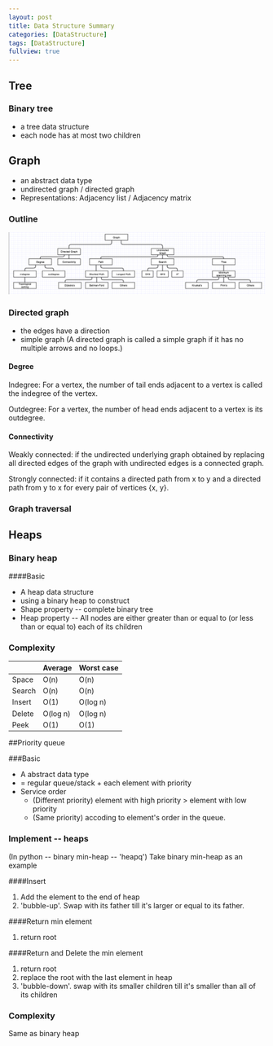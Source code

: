 ```yaml
---
layout: post
title: Data Structure Summary
categories: [DataStructure]
tags: [DataStructure]
fullview: true
---
```


## Tree

### Binary tree

* a tree data structure
* each node has at most two children


## Graph

* an abstract data type
* undirected graph / directed graph
* Representations: Adjacency list / Adjacency matrix

### Outline
![](/images/Graph.png)

### Directed graph
* the edges have a direction
* simple graph (A directed graph is called a simple graph if it has no multiple arrows and no loops.)

#### Degree
Indegree: For a vertex, the number of tail ends adjacent to a vertex is called the indegree of the vertex.

Outdegree: For a vertex, the number of head ends adjacent to a vertex is its outdegree.

#### Connectivity
Weakly connected: if the undirected underlying graph obtained by replacing all directed edges of the graph with undirected edges is a connected graph.

Strongly connected: if it contains a directed path from x to y and a directed path from y to x for every pair of vertices {x, y}.

### Graph traversal




## Heaps

### Binary heap

####Basic

* A heap data structure
* using a binary heap to construct
* Shape property -- complete binary tree
* Heap property -- All nodes are either greater than or equal to (or less than or equal to) each of its children

### Complexity 

| |Average	|Worst case|
|-|-|-|
|Space	|O(n)	|O(n)|
|Search	|O(n)	|O(n)
|Insert	|O(1) 	|O(log n)
|Delete	|O(log n)|	O(log n)
|Peek	|O(1)	|O(1)

##Priority queue

###Basic

* A abstract data type
* = regular queue/stack + each element with priority
* Service order
	* (Different priority) element with high priority > element with low priority
	* (Same priority) accoding to element's order in the queue.
	
	
### Implement -- heaps

(In python -- binary min-heap -- 'heapq')
Take binary min-heap as an example

####Insert

1. Add the element to the end of heap
2. 'bubble-up'. Swap with its father till it's larger or equal to its father.

####Return min element

1. return root

####Return and Delete the min element

1. return root
2. replace the root with the last element in heap
3. 'bubble-down'. swap with its smaller children till it's smaller than all of its children

### Complexity 

Same as binary heap